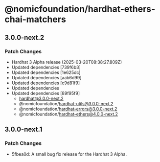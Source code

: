 # @nomicfoundation/hardhat-ethers-chai-matchers

## 3.0.0-next.2

### Patch Changes

- Hardhat 3 Alpha release (2025-03-20T08:38:27.809Z)
- Updated dependencies [739f6b3]
- Updated dependencies [1e625dc]
- Updated dependencies [aab6d99]
- Updated dependencies [c9d81f9]
- Updated dependencies
- Updated dependencies [89f95f9]
  - hardhat@3.0.0-next.2
  - @nomicfoundation/hardhat-utils@3.0.0-next.2
  - @nomicfoundation/hardhat-errors@3.0.0-next.2
  - @nomicfoundation/hardhat-ethers@4.0.0-next.2

## 3.0.0-next.1

### Patch Changes

- 5fbea0d: A small bug fix release for the Hardhat 3 Alpha.
